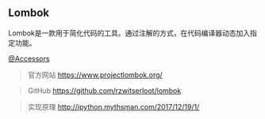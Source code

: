 Lombok
-

Lombok是一款用于简化代码的工具。通过注解的方式，在代码编译器动态加入指定功能。

[@Accessors](accessors.md)

> 官方网站 https://www.projectlombok.org/

> GitHub https://github.com/rzwitserloot/lombok

> 实现原理 http://ipython.mythsman.com/2017/12/19/1/